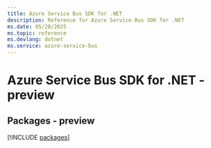 ```yaml
---
title: Azure Service Bus SDK for .NET
description: Reference for Azure Service Bus SDK for .NET
ms.date: 05/28/2025
ms.topic: reference
ms.devlang: dotnet
ms.service: azure-service-bus
---
```

# Azure Service Bus SDK for .NET - preview
## Packages - preview
[!INCLUDE [packages](service-bus-index.md)]